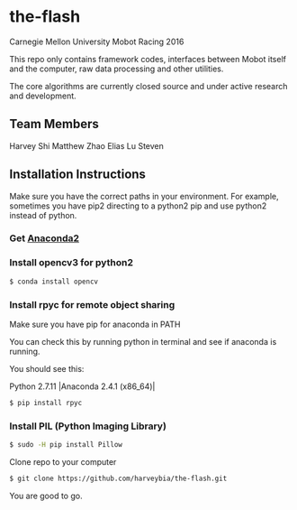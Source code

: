 # the-flash
Carnegie Mellon University Mobot Racing 2016

This repo only contains framework codes, interfaces between Mobot itself
and the computer, raw data processing and other utilities.

The core algorithms are currently closed source and under active research and
development.

## Team Members
Harvey Shi
Matthew Zhao
Elias Lu
Steven

## Installation Instructions
Make sure you have the correct paths in your environment.
For example, sometimes you have pip2 directing to a python2
pip and use python2 instead of python.

### Get [Anaconda2]

### Install opencv3 for python2
```sh
$ conda install opencv
```
### Install rpyc for remote object sharing
Make sure you have pip for anaconda in PATH

You can check this by running python in terminal and see if anaconda is running.

You should see this:

Python 2.7.11 |Anaconda 2.4.1 (x86_64)|
```sh
$ pip install rpyc
```

### Install PIL (Python Imaging Library)
```sh
$ sudo -H pip install Pillow
```

Clone repo to your computer
```sh
$ git clone https://github.com/harveybia/the-flash.git
```

You are good to go.

[Anaconda2]: <https://www.continuum.io/downloads>
